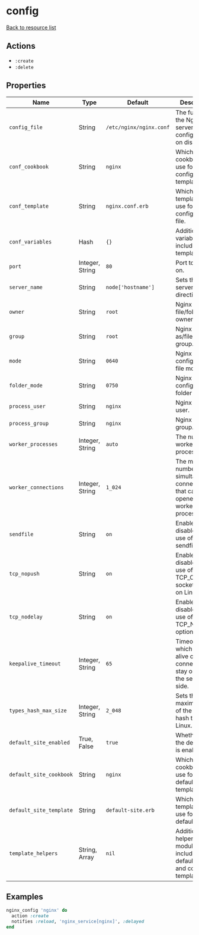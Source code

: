 # config

[Back to resource list](../README.md#resources)

## Actions

- `:create`
- `:delete`

## Properties

| Name                   | Type          | Default                          | Description                                                         |
| ---------------------- | ------------- | -------------------------------- | ------------------------------------------------------------------- |
| `config_file`          | String        | `/etc/nginx/nginx.conf`          | The full path to the Nginx server configuration on disk.            |
| `conf_cookbook`        | String        | `nginx`                          | Which cookbook to use for the configuration template.               |
| `conf_template`        | String        | `nginx.conf.erb`                 | Which template to use for the configuration file.                   |
| `conf_variables`       | Hash          | `{}`                             | Additional variables to include in conf template.                   |
| `port`                 | Integer, String | `80`                           | Port to listen on.                                                  |
| `server_name`          | String        | `node['hostname']`               | Sets the server_name directive.                                     |
| `owner`                | String        | `root`                           | Nginx file/folder owner.                                            |
| `group`                | String        | `root`                           | Nginx run-as/file/folder group.                                     |
| `mode`                 | String        | `0640`                           | Nginx configuration file mode.                                      |
| `folder_mode`          | String        | `0750`                           | Nginx configuration folder mode.                                    |
| `process_user`         | String        | `nginx`                          | Nginx run-as user.                                                  |
| `process_group`        | String        | `nginx`                          | Nginx run-as group.                                                 |
| `worker_processes`     | Integer, String | `auto`                         | The number of worker processes.                                     |
| `worker_connections`   | Integer, String | `1_024`                        | The maximum number of simultaneous connections that can be opened by a worker process.|
| `sendfile`             | String        | `on`                             | Enables or disables the use of sendfile().                          |
| `tcp_nopush`           | String        | `on`                             | Enables or disables the use of the TCP_CORK socket option on Linux. |
| `tcp_nodelay`          | String        | `on`                             | Enables or disables the use of the TCP_NODELAY option.              |
| `keepalive_timeout`    | Integer, String | `65`                           | Timeout during which a keep-alive client connection will stay open on the server side.|
| `types_hash_max_size`  | Integer, String | `2_048`                        | Sets the maximum size of the types hash tables.on Linux.            |
| `default_site_enabled` | True, False   | `true`                           | Whether or not the default site is enabled.                         |
| `default_site_cookbook`| String        | `nginx`                          | Which cookbook to use for the default site template.                |
| `default_site_template`| String        | `default-site.erb`               | Which template to use for the default site.                         |
| `template_helpers`     | String, Array | `nil`                            | Additional helper modules to include in the default site and config template. |

## Examples

```ruby
nginx_config 'nginx' do
  action :create
  notifies :reload, 'nginx_service[nginx]', :delayed
end
```
